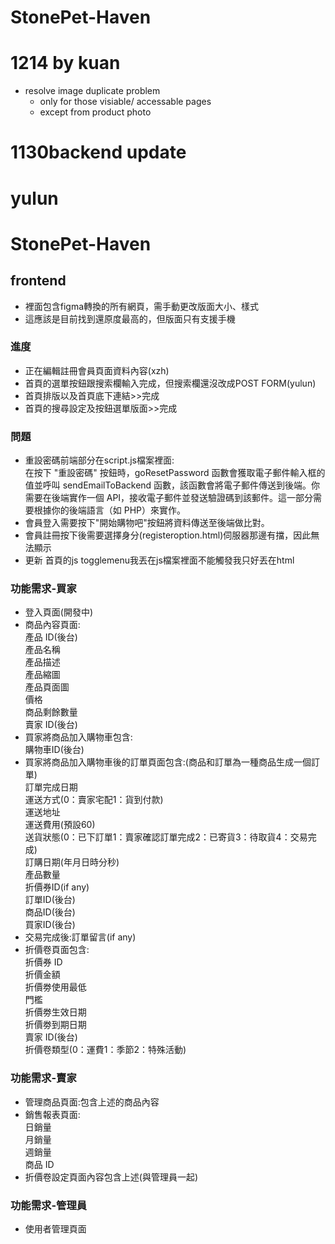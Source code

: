 
# StonePet-Haven

# 1214 by kuan
* resolve image duplicate problem
    * only for those visiable/ accessable pages
    * except from product photo

# 1130backend update
# yulun
# StonePet-Haven
## frontend
- 裡面包含figma轉換的所有網頁，需手動更改版面大小、樣式
- 這應該是目前找到還原度最高的，但版面只有支援手機

### 進度
- 正在編輯註冊會員頁面資料內容(xzh)
- 首頁的選單按鈕跟搜索欄輸入完成，但搜索欄還沒改成POST FORM(yulun)
- 首頁排版以及首頁底下連結>>完成
- 首頁的搜尋設定及按鈕選單版面>>完成

### 問題
- 重設密碼前端部分在script.js檔案裡面:  
在按下 "重設密碼" 按鈕時，goResetPassword 函數會獲取電子郵件輸入框的值並呼叫 sendEmailToBackend 函數，該函數會將電子郵件傳送到後端。你需要在後端實作一個 API，接收電子郵件並發送驗證碼到該郵件。這一部分需要根據你的後端語言（如 PHP）來實作。
- 會員登入需要按下"開始購物吧"按鈕將資料傳送至後端做比對。
- 會員註冊按下後需要選擇身分(registeroption.html)伺服器那邊有擋，因此無法顯示
- 更新 首頁的js togglemenu我丟在js檔案裡面不能觸發我只好丟在html

### 功能需求-買家
- 登入頁面(開發中)
- 商品內容頁面:  
產品 ID(後台)  
產品名稱  
產品描述  
產品縮圖  
產品頁面圖  
價格  
商品剩餘數量  
賣家 ID(後台)  
- 買家將商品加入購物車包含:  
購物車ID(後台)
- 買家將商品加入購物車後的訂單頁面包含:(商品和訂單為一種商品生成一個訂單)  
訂單完成日期  
運送方式(0：賣家宅配1：貨到付款)  
運送地址  
運送費用(預設60)  
送貨狀態(0：已下訂單1：賣家確認訂單完成2：已寄貨3：待取貨4：交易完成)  
訂購日期(年月日時分秒)  
產品數量  
折價券ID(if any)  
訂單ID(後台)  
商品ID(後台)  
買家ID(後台)  
- 交易完成後:訂單留言(if any)
- 折價卷頁面包含:  
折價券 ID  
折價金額  
折價劵使用最低  
門檻  
折價劵生效日期  
折價劵到期日期  
賣家 ID(後台)  
折價卷類型(0：運費1：季節2：特殊活動)
### 功能需求-賣家
- 管理商品頁面:包含上述的商品內容
- 銷售報表頁面:  
日銷量  
月銷量  
週銷量  
商品 ID  
- 折價卷設定頁面內容包含上述(與管理員一起)
### 功能需求-管理員
- 使用者管理頁面